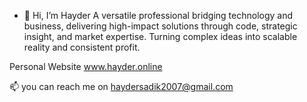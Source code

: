 - 👋 Hi, I’m Hayder A versatile professional bridging technology and business, delivering high-impact solutions through code, strategic insight, and market expertise. Turning complex ideas into scalable reality and consistent profit.

Personal Website www.hayder.online

📫 you can reach me on haydersadik2007@gmail.com

<!---
Hayder2007/Hayder2007 is a ✨ special ✨ repository because its `README.md` (this file) appears on your GitHub profile.
You can click the Preview link to take a look at your changes.
--->
